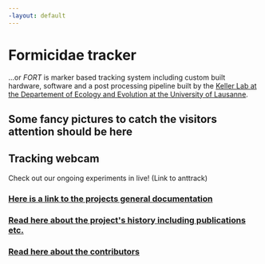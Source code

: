 ```yaml
---
-layout: default
---
```


# Formicidae tracker
...or *FORT* is marker based tracking system including custom built hardware, software and a post processing pipeline built by the [Keller Lab at the Departement of Ecology and Evolution at the University of Lausanne](https://www.unil.ch/dee/en/home/menuinst/research--education/research/research-groups/keller-group.html).

## Some fancy pictures to catch the visitors attention should be here

## Tracking webcam
Check out our ongoing experiments in live! (Link to anttrack)

### [Here is a link to the projects general documentation](documentation/wiki)

### [Read here about the project's history including publications etc.](documentation/history)

### [Read here about the contributors](documentation/about)

